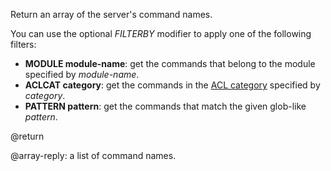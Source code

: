Return an array of the server's command names.

You can use the optional _FILTERBY_ modifier to apply one of the following filters:

 - **MODULE module-name**: get the commands that belong to the module specified by _module-name_.
 - **ACLCAT category**: get the commands in the [ACL category](/docs/manual/security/acl/#command-categories) specified by _category_.
 - **PATTERN pattern**: get the commands that match the given glob-like _pattern_.

@return

@array-reply: a list of command names.

